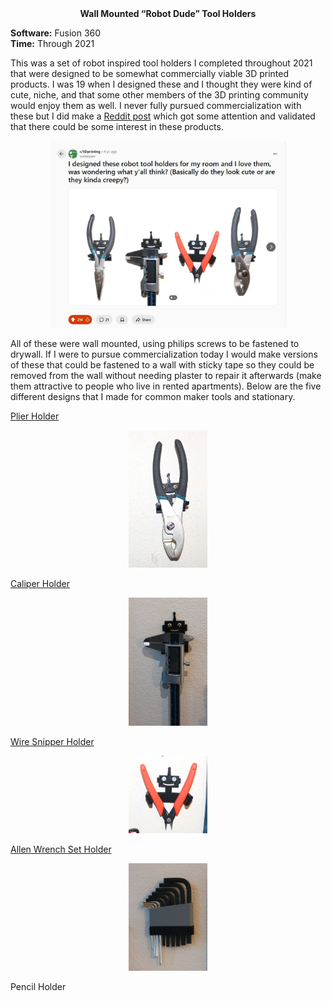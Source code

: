 <div align="center">
 <b>Wall Mounted “Robot Dude” Tool Holders</b>
</div>

**Software:** Fusion 360   
**Time:** Through 2021

This was a set of robot inspired tool holders I completed throughout 2021 that were designed to be somewhat commercially viable 3D printed products. I was 19 when I designed these and I thought they were kind of cute, niche, and that some other members of the 3D printing community would enjoy them as well. I never fully pursued commercialization with these but I did make a [Reddit post](https://www.reddit.com/r/3Dprinting/comments/pd2yg4/i_designed_these_robot_tool_holders_for_my_room/) which got some attention and validated that there could be some interest in these products.

<p align="center">
 <img src="https://github.com/RohauerRobotics/project_timeline/blob/main/robot_dude_tool_holders/Reddit%20Post.JPG" align="centre" width="75%" height="75%">
</p>

All of these were wall mounted, using philips screws to be fastened to drywall. If I were to pursue commercialization today I would make versions of these that could be fastened to a wall with sticky tape so they could be removed from the wall without needing plaster to repair it afterwards (make them attractive to people who live in rented apartments). Below are the five different designs that I made for common maker tools and stationary. 

[Plier Holder](https://github.com/RohauerRobotics/project_timeline/tree/main/robot_dude_tool_holders/plier_holder)

<p align="center">
 <img src="https://github.com/RohauerRobotics/project_timeline/blob/main/robot_dude_tool_holders/plier_holder/Real%20Image%201.JPG" align="centre" width="25%" height="25%">
</p>

[Caliper Holder](https://github.com/RohauerRobotics/project_timeline/tree/main/robot_dude_tool_holders/caliper_holder)

<p align="center">
 <img src="https://github.com/RohauerRobotics/project_timeline/blob/main/robot_dude_tool_holders/caliper_holder/Real%20Image%201.JPG" align="centre" width="25%" height="25%">
</p>

[Wire Snipper Holder](https://github.com/RohauerRobotics/project_timeline/tree/main/robot_dude_tool_holders/wire_snipper_holder)

<p align="center">
 <img src="https://github.com/RohauerRobotics/project_timeline/blob/main/robot_dude_tool_holders/wire_snipper_holder/Real%20Image%202.JPG" align="centre" width="25%" height="25%">
</p>

[Allen Wrench Set Holder](https://github.com/RohauerRobotics/project_timeline/blob/main/robot_dude_tool_holders/allen_wrench_set_holder/README.md)

<p align="center">
 <img src="https://github.com/RohauerRobotics/project_timeline/blob/main/robot_dude_tool_holders/allen_wrench_set_holder/Real%20Image%201.JPG" align="centre" width="25%" height="25%">
</p>

Pencil Holder

